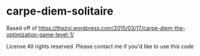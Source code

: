 # carpe-diem-solitaire
Based off of https://thezvi.wordpress.com/2015/03/17/carpe-diem-the-optimization-game-level-1/

License
All rights reserved. Please contact me if you'd like to use this code
